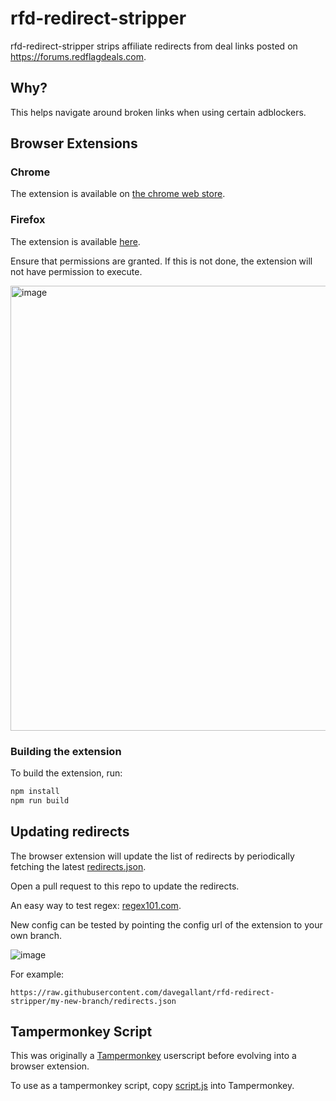# rfd-redirect-stripper

rfd-redirect-stripper strips affiliate redirects from deal links posted on <https://forums.redflagdeals.com>.

## Why?

This helps navigate around broken links when using certain adblockers.

## Browser Extensions

### Chrome

The extension is available on [the chrome web store](https://chromewebstore.google.com/detail/rfd-redirect-stripper/npnhoaofocjfjcjlglaihlhkbgaokmpa?authuser=0&hl=en).

### Firefox

The extension is available [here](https://addons.mozilla.org/en-US/firefox/addon/rfd-redirect-stripper/).

Ensure that permissions are granted. If this is not done, the extension will not have permission to execute.

<img width="712" alt="image" src="https://user-images.githubusercontent.com/4519234/231030083-5ff5156a-deec-4e4d-8f35-ebba84a24be8.png">

### Building the extension

To build the extension, run:

```sh
npm install
npm run build
```

## Updating redirects

The browser extension will update the list of redirects by periodically fetching the latest [redirects.json](redirects.json).

Open a pull request to this repo to update the redirects.

An easy way to test regex: [regex101.com](https://regex101.com/).

New config can be tested by pointing the config url of the extension to your own branch.

![image](https://user-images.githubusercontent.com/4519234/230703252-a7e09cf6-d0e5-4f54-8973-3b93d4a4a5a2.png)

For example:

```text
https://raw.githubusercontent.com/davegallant/rfd-redirect-stripper/my-new-branch/redirects.json
```

## Tampermonkey Script

This was originally a [Tampermonkey](https://www.tampermonkey.net/) userscript before evolving into a browser extension.

To use as a tampermonkey script, copy [script.js](./script.js) into Tampermonkey.
